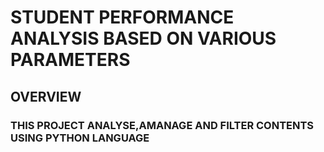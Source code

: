 # STUDENT PERFORMANCE ANALYSIS BASED ON VARIOUS PARAMETERS
## OVERVIEW
### THIS PROJECT ANALYSE,AMANAGE AND FILTER CONTENTS USING PYTHON LANGUAGE

